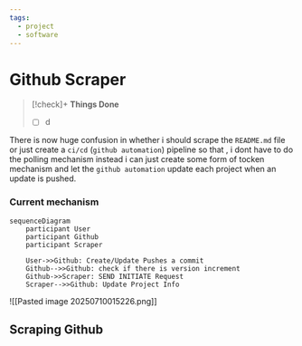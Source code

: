 ```yaml
---
tags:
  - project
  - software
---
```


# Github Scraper

> [!check]+ **Things Done**
> - [ ] d

There is now huge confusion in whether i should scrape the `README.md` file or just create a `ci/cd` (`github automation`) pipeline so that , i dont have to do the polling mechanism instead i can just create some form of tocken mechanism and let the `github automation` update each project when an update is pushed.

### Current mechanism 
```mermaid
sequenceDiagram
	participant User
	participant Github
	participant Scraper

	User->>Github: Create/Update Pushes a commit 
	Github-->>Github: check if there is version increment
	Github->>Scraper: SEND INITIATE Request 
	Scraper-->>Github: Update Project Info
```



![[Pasted image 20250710015226.png]]




## Scraping Github 


